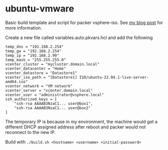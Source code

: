 # ubuntu-vmware

Basic build template and script for packer vsphere-iso. See [my blog post](https://blog.superautomation.co.uk/2023/03/ubuntu-with-packer-on-vsphere.html) for more information.

Create a new file called variables.auto.pkvars.hcl and add the following

```
temp_dns = "192.168.2.254"
temp_gw = "192.168.2.254"
temp_ip = "192.168.2.90"
temp_mask = "255.255.255.0"
vcenter_cluster = "mycluster.domain.local"
vcenter_datacenter = "Home"
vcenter_datastore = "Datastore1"
vcenter_iso_path = "[Datastore1] ISO/ubuntu-22.04.1-live-server-amd64.iso"
vcenter_network = "VM network"
vcenter_server = "vcenter.domain.local"
vcenter_user = "administrator@vsphere.local"
ssh_authorized_keys = [
    "ssh-rsa AAAAB3NzaC1... user@box1",
    "ssh-rsa AAAAB3NzaC1... user@box2"
]
```

The temporary IP is because in my environment, the machine would get a different DHCP assigned address after reboot and packer would not reconnect to the new IP.

Build with ```./build.sh <hostname> <username> <initial-password>```
